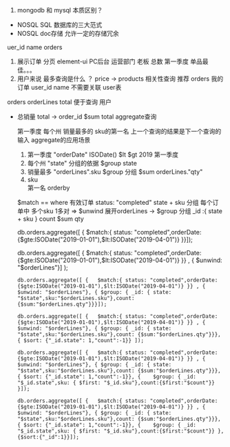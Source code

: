 1. mongodb 和 mysql 本质区别？
  - NOSQL  SQL 数据库的三大范式
  - NOSQL doc存储 允许一定的存储冗余
  
  uer_id name orders 
  1. 展示订单  分页 element-ui PC后台 运营部门 老板
    总数 第一季度 单品最佳。。。
  2. 用户来说  最多查询是什么 ？ 
    price -> products 相关性查询 推荐
    orders 我的订单 user_id name 不需要关联  user表

orders  orderLines total  便于查询 用户
- 总销量
  total -> order_id 
  $sum total
  aggregate查询 

  第一季度  每个州  销量最多的 sku的第一名
  上一个查询的结果是下一个查询的输入  aggregate的应用场景
  1. 第一季度 
    "orderDate" ISODate() $lt $gt 2019 第一季度
  2. 每个州
    "state" 分组的依据 $group state
  3. 销量最多
    "orderLines".sku $group 分组 $sum orderLines."qty"
  4. sku  
    第一名 orderby 

  $match == where 
    有效订单  status: "completed"
  state + sku 分组  每个订单中 多个sku  1多对  => $unwind 展开orderLines  -> $group 分组   _id :{ state + sku } count $sum qty


    
     db.orders.aggregate([ {   $match:{ status: "completed",orderDate:{$gte:ISODate("2019-01-01"),$lt:ISODate("2019-04-01")} }}]);

     db.orders.aggregate([ {   $match:{ status: "completed",orderDate:{$gte:ISODate("2019-01-01"),$lt:ISODate("2019-04-01")} }} , { $unwind: "$orderLines"}] );

      db.orders.aggregate([ {   $match:{ status: "completed",orderDate:{$gte:ISODate("2019-01-01"),$lt:ISODate("2019-04-01")} }} , { $unwind: "$orderLines"}, { $group: { _id: { state: "$state",sku:"$orderLines.sku"},count: {$sum:"$orderLines.qty"}}}]);

      db.orders.aggregate([ {   $match:{ status: "completed",orderDate:{$gte:ISODate("2019-01-01"),$lt:ISODate("2019-04-01")} }} , { $unwind: "$orderLines"}, { $group: { _id: { state: "$state",sku:"$orderLines.sku"},count: {$sum:"$orderLines.qty"}}}, { $sort: {"_id.state": 1,"count":-1}} ]);

      db.orders.aggregate([ {   $match:{ status: "completed",orderDate:{$gte:ISODate("2019-01-01"),$lt:ISODate("2019-04-01")} }} , { $unwind: "$orderLines"}, { $group: { _id: { state: "$state",sku:"$orderLines.sku"},count: {$sum:"$orderLines.qty"}}}, { $sort: {"_id.state": 1,"count":-1}}, {    $group: { _id: "$_id.state",sku: { $first: "$_id.sku"},count:{$first:"$count"}} }]);

      db.orders.aggregate([ {   $match:{ status: "completed",orderDate:{$gte:ISODate("2019-01-01"),$lt:ISODate("2019-04-01")} }} , { $unwind: "$orderLines"}, { $group: { _id: { state: "$state",sku:"$orderLines.sku"},count: {$sum:"$orderLines.qty"}}}, { $sort: {"_id.state": 1,"count":-1}}, {    $group: { _id: "$_id.state",sku: { $first: "$_id.sku"},count:{$first:"$count"}} },{$sort:{"_id":1}}]);
